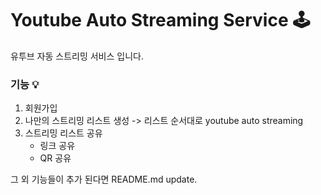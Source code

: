 # Youtube Auto Streaming Service 🕹

유투브 자동 스트리밍 서비스 입니다. 

### 기능 💡

1. 회원가입
2. 나만의 스트리밍 리스트 생성  -> 리스트 순서대로 youtube auto streaming
3. 스트리밍 리스트 공유 
   - 링크 공유
   - QR 공유 
   
   
그 외 기능들이 추가 된다면 README.md update.
